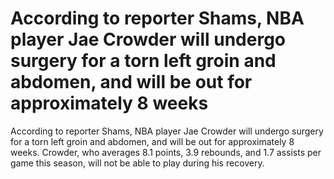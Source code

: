 # According to reporter Shams, NBA player Jae Crowder will undergo surgery for a torn left groin and abdomen, and will be out for approximately 8 weeks 
 According to reporter Shams, NBA player Jae Crowder will undergo surgery for a torn left groin and abdomen, and will be out for approximately 8 weeks. Crowder, who averages 8.1 points, 3.9 rebounds, and 1.7 assists per game this season, will not be able to play during his recovery.